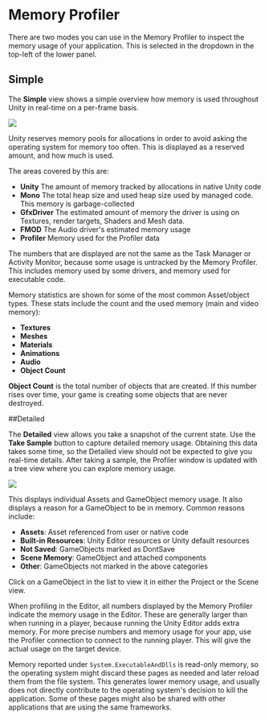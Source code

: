 # Memory Profiler

There are two modes you can use in the Memory Profiler to inspect the memory usage of your application. This is selected in the dropdown in the top-left of the lower panel.

## Simple

The __Simple__ view shows a simple overview how memory is used throughout Unity in real-time on a per-frame basis.


![](../uploads/Main/ProfilerMemorySimple.png) 

Unity reserves memory pools for allocations in order to avoid asking the operating system for memory too often. This is displayed as a reserved amount, and how much is used.

The areas covered by this are:

* **Unity** The amount of memory tracked by allocations in native Unity code
* **Mono** The total heap size and used heap size used by managed code. This memory is garbage-collected
* **GfxDriver** The estimated amount of memory the driver is using on Textures, render targets, Shaders and Mesh data.
* **FMOD** The Audio driver's estimated memory usage
* **Profiler** Memory used for the Profiler data

The numbers that are displayed are not the same as the Task Manager or Activity Monitor, because some usage is untracked by the Memory Profiler. This includes memory used by some drivers, and memory used for executable code.

Memory statistics are shown for some of the most common Asset/object types. These stats include the count and the used memory (main and video memory):

* **Textures**
* **Meshes**
* **Materials**
* **Animations**
* **Audio**
* **Object Count** 

__Object Count__ is the total number of objects that are created. If this number rises over time, your game is creating some objects that are never destroyed.

##Detailed

The __Detailed__ view allows you take a snapshot of the current state. Use the __Take Sample__ button to capture detailed memory usage. Obtaining this data takes some time, so the Detailed view should not be expected to give you real-time details. After taking a sample, the Profiler window is updated with a tree view where you can explore memory usage.


![](../uploads/Main/ProfilerMemoryDetailed.png) 


This displays individual Assets and GameObject memory usage. It also displays a reason for a GameObject to be in memory. Common reasons include:

* **Assets**: Asset referenced from user or native code
* **Built-in Resources**: Unity Editor resources or Unity default resources
* **Not Saved**: GameObjects marked as DontSave
* **Scene Memory**: GameObject and attached components
* **Other**: GameObjects not marked in the above categories

Click on a GameObject in the list to view it in either the Project or the Scene view.

When profiling in the Editor, all numbers displayed by the Memory Profiler indicate the memory usage in the Editor. These are generally larger than when running in a player, because running the Unity Editor adds extra memory. For more precise numbers and memory usage for your app, use the Profiler connection to connect to the running player. This will give the actual usage on the target device.

Memory reported under `System.ExecutableAndDlls` is read-only memory, so the operating system might discard these pages as needed and later reload them from the file system. This generates lower memory usage, and usually does not directly contribute to the operating system's decision to kill the application. Some of these pages might also be shared with other applications that are using the same frameworks. 